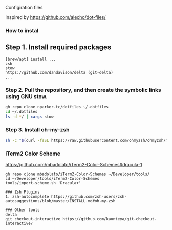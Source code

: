 Configiration files

Inspired by https://github.com/alecho/dot-files/

### How to instal

## Step 1. Install required packages

```
[brew/apt] install ...
zsh
stow
https://github.com/dandavison/delta (git-delta)
...
```

### Step 2. Pull the repository, and then create the symbolic links using GNU stow.

```bash
gh repo clone nparker-tc/dotfiles ~/.dotfiles
cd ~/.dotfiles
ls -d */ | xargs stow
```

### Step 3. Install oh-my-zsh

```bash
sh -c "$(curl -fsSL https://raw.githubusercontent.com/ohmyzsh/ohmyzsh/master/tools/install.sh)"
```

### iTerm2 Color Scheme

https://github.com/mbadolato/iTerm2-Color-Schemes#dracula-1
```
gh repo clone mbadolato/iTerm2-Color-Schemes ~/Developer/tools/
cd ~/Developer/tools/iTerm2-Color-Schemes
tools/import-scheme.sh 'Dracula+'

### Zsh Plugins
1. zsh-autocomplete https://github.com/zsh-users/zsh-autosuggestions/blob/master/INSTALL.md#oh-my-zsh

### Other tools
delta
git checkout-interactive https://github.com/kaunteya/git-checkout-interactive/
